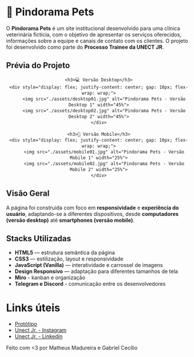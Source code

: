 # 🐾 Pindorama Pets
O **Pindorama Pets** é um site institucional desenvolvido para uma clínica veterinária fictícia, com o objetivo de apresentar os serviços oferecidos, informações sobre a equipe e canais de contato com os clientes. O projeto foi desenvolvido como parte do **Processo Trainee da UNECT JR**.

## Prévia do Projeto

<section align="center">

    <h3>💻 Versão Desktop</h3>
    <div style="display: flex; justify-content: center; gap: 10px; flex-wrap: wrap;">
        <img src="./assets/desktop01.jpg" alt="Pindorama Pets - Versão Desktop 1" width="45%">
        <img src="./assets/desktop02.jpg" alt="Pindorama Pets - Versão Desktop 2" width="45%">
    </div>

    <h3>📱 Versão Mobile</h3>
    <div style="display: flex; justify-content: center; gap: 10px; flex-wrap: wrap;">
        <img src="./assets/mobile01.jpg" alt="Pindorama Pets - Versão Mobile 1" width="25%">
        <img src="./assets/mobile02.jpg" alt="Pindorama Pets - Versão Mobile 2" width="25%">
    </div>
</section>

## Visão Geral
A página foi construída com foco em **responsividade** e **experiência do usuário**, adaptando-se a diferentes dispositivos, desde **computadores (versão desktop)** até **smartphones (versão mobile)**.

## Stacks Utilizadas
- **HTML5** — estrutura semântica da página  
- **CSS3** — estilização, layout e responsividade  
- **JavaScript (Vanilla)** — interatividade e carrossel de imagens  
- **Design Responsivo** — adaptação para diferentes tamanhos de tela  
- **Miro** - kanban e organização
- **Telegram e Discord** - comunicação entre os desenvolvedores

# Links úteis
- [Protótipo](https://www.figma.com/design/mCZWN1CWKbOlrkhgx4alAw/Pindorama-Pets---Veterin%C3%A1ria?node-id=152-195&p=f)
- [Unect Jr. - Instagram](https://www.instagram.com/unectjr/)
- [Unect Jr. - Linkedin](https://www.linkedin.com/company/unectjr/posts/?feedView=all)

Feito com <3 por Matheus Madureira e Gabriel Cecílio